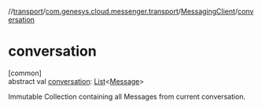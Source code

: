 //[transport](../../../index.md)/[com.genesys.cloud.messenger.transport](../index.md)/[MessagingClient](index.md)/[conversation](conversation.md)

# conversation

[common]\
abstract val [conversation](conversation.md): [List](https://kotlinlang.org/api/latest/jvm/stdlib/kotlin.collections/-list/index.html)&lt;[Message](../-message/index.md)&gt;

Immutable Collection containing all Messages from current conversation.
